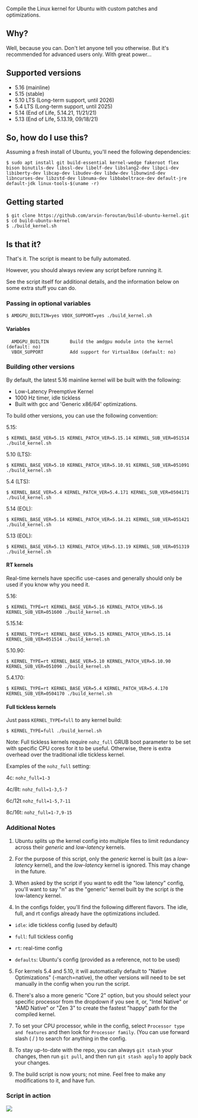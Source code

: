 Compile the Linux kernel for Ubuntu with custom patches and optimizations.

## Why?

Well, because you can. Don't let anyone tell you otherwise. But it's recommended for advanced users only. With great power...

## Supported versions

- 5.16 (mainline)
- 5.15 (stable)
- 5.10 LTS (Long-term support, until 2026)
- 5.4 LTS (Long-term support, until 2025)
- 5.14 (End of Life, 5.14.21, 11/21/21)
- 5.13 (End of Life, 5.13.19, 09/18/21)

## So, how do I use this?

Assuming a fresh install of Ubuntu, you'll need the following dependencies:

```console
$ sudo apt install git build-essential kernel-wedge fakeroot flex bison binutils-dev libssl-dev libelf-dev libslang2-dev libpci-dev libiberty-dev libcap-dev libudev-dev libdw-dev libunwind-dev libncurses-dev libzstd-dev libnuma-dev libbabeltrace-dev default-jre default-jdk linux-tools-$(uname -r)

```

## Getting started

```console
$ git clone https://github.com/arvin-foroutan/build-ubuntu-kernel.git
$ cd build-ubuntu-kernel
$ ./build_kernel.sh
```

## Is that it?

That's it. The script is meant to be fully automated.

However, you should always review any script before running it.

See the script itself for additional details, and the information below on some extra stuff you can do.

### Passing in optional variables

```console
$ AMDGPU_BUILTIN=yes VBOX_SUPPORT=yes ./build_kernel.sh
```

#### Variables

```console
  AMDGPU_BUILTIN		Build the amdgpu module into the kernel (default: no)
  VBOX_SUPPORT			Add support for VirtualBox (default: no)
```

### Building other versions

By default, the latest 5.16 mainline kernel will be built with the following:

- Low-Latency Preemptive Kernel
- 1000 Hz timer, idle tickless
- Built with gcc and 'Generic x86/64' optimizations.

To build other versions, you can use the following convention:

5.15:

```console
$ KERNEL_BASE_VER=5.15 KERNEL_PATCH_VER=5.15.14 KERNEL_SUB_VER=051514 ./build_kernel.sh
```

5.10 (LTS):

```console
$ KERNEL_BASE_VER=5.10 KERNEL_PATCH_VER=5.10.91 KERNEL_SUB_VER=051091 ./build_kernel.sh
```

5.4 (LTS):

```console
$ KERNEL_BASE_VER=5.4 KERNEL_PATCH_VER=5.4.171 KERNEL_SUB_VER=0504171 ./build_kernel.sh

```

5.14 (EOL):

```console
$ KERNEL_BASE_VER=5.14 KERNEL_PATCH_VER=5.14.21 KERNEL_SUB_VER=051421 ./build_kernel.sh
```

5.13 (EOL):

```console
$ KERNEL_BASE_VER=5.13 KERNEL_PATCH_VER=5.13.19 KERNEL_SUB_VER=051319 ./build_kernel.sh
```

#### RT kernels

Real-time kernels have specific use-cases and generally should only be used if you know why you need it.

5.16:

```console
$ KERNEL_TYPE=rt KERNEL_BASE_VER=5.16 KERNEL_PATCH_VER=5.16 KERNEL_SUB_VER=051600 ./build_kernel.sh
```

5.15.14:

```console
$ KERNEL_TYPE=rt KERNEL_BASE_VER=5.15 KERNEL_PATCH_VER=5.15.14 KERNEL_SUB_VER=051514 ./build_kernel.sh
```

5.10.90:

```console
$ KERNEL_TYPE=rt KERNEL_BASE_VER=5.10 KERNEL_PATCH_VER=5.10.90 KERNEL_SUB_VER=051090 ./build_kernel.sh
```

5.4.170:

```console
$ KERNEL_TYPE=rt KERNEL_BASE_VER=5.4 KERNEL_PATCH_VER=5.4.170 KERNEL_SUB_VER=0504170 ./build_kernel.sh
```

#### Full tickless kernels

Just pass `KERNEL_TYPE=full` to any kernel build:

```console
$ KERNEL_TYPE=full ./build_kernel.sh
```

Note: Full tickless kernels require `nohz_full` GRUB boot parameter to be set with specific CPU cores for it to be useful. Otherwise, there is extra overhead over the traditional idle tickless kernel. 

Examples of the `nohz_full` setting:

4c: `nohz_full=1-3`

4c/8t: `nohz_full=1-3,5-7`

6c/12t `nohz_full=1-5,7-11`

8c/16t: `nohz_full=1-7,9-15`

### Additional Notes

1. Ubuntu splits up the kernel config into multiple files to limit redundancy across their *generic* and *low-latency* kernels.

2. For the purpose of this script, only the *generic* kernel is built (as a *low-latency* kernel), and the *low-latency* kernel is ignored. This may change in the future.

3. When asked by the script if you want to edit the "low latency" config, you'll want to say "n" as the "generic" kernel built by the script *is* the low-latency kernel.

4. In the configs folder, you'll find the following different flavors. The idle, full, and rt configs already have the optimizations included.

 - `idle`: idle tickless config (used by default)

 - `full`: full tickless config

 - `rt`: real-time config
 
 - `defaults`: Ubuntu's config (provided as a reference, not to be used)
 
5. For kernels 5.4 and 5.10, it will automatically default to "Native Optimizations" (-march=native), the other versions will need to be set manually in the config when you run the script. 

6. There's also a more generic "Core 2" option, but you should select your specific processor from the dropdown if you see it, or, "Intel Native" or "AMD Native" or "Zen 3" to create the fastest "happy" path for the compiled kernel.

7. To set your CPU processor, while in the config, select `Processor type and features` and then look for `Processor family`. (You can use forward slash ( / ) to search for anything in the config. 

8. To stay up-to-date with the repo, you can always `git stash` your changes, then run `git pull`, and then run `git stash apply` to apply back your changes.

9. The build script is now yours; not mine. Feel free to make any modifications to it, and have fun.

### Script in action

![](https://i.imgur.com/1ByFhHi.gif)
